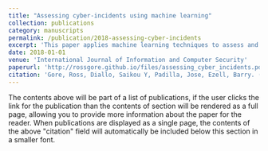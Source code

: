 ```yaml
---
title: "Assessing cyber-incidents using machine learning"
collection: publications
category: manuscripts
permalink: /publication/2018-assessing-cyber-incidents
excerpt: 'This paper applies machine learning techniques to assess and analyze cyber-incidents, enhancing cybersecurity measures.'
date: 2018-01-01
venue: 'International Journal of Information and Computer Security'
paperurl: 'http://rossgore.github.io/files/assessing_cyber_incidents.pdf'
citation: 'Gore, Ross, Diallo, Saikou Y, Padilla, Jose, Ezell, Barry. (2018). "Assessing cyber-incidents using machine learning." <i>International Journal of Information and Computer Security</i>. 10(4), 341-360.'
---
```

The contents above will be part of a list of publications, if the user clicks the link for the publication than the contents of section will be rendered as a full page, allowing you to provide more information about the paper for the reader. When publications are displayed as a single page, the contents of the above "citation" field will automatically be included below this section in a smaller font.